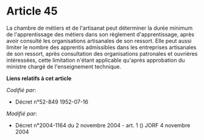 # Article 45

La chambre de métiers et de l'artisanat peut déterminer la durée minimum de l'apprentissage des métiers dans son règlement
d'apprentissage, après avoir consulté les organisations artisanales de son ressort. Elle peut aussi limiter le nombre des
apprentis admissibles dans les entreprises artisanales de son ressort, après consultation des organisations patronales et
ouvrières intéressées, cette limitation n'étant applicable qu'après approbation du ministre chargé de l'enseignement
technique.

**Liens relatifs à cet article**

_Codifié par_:

  - Décret n°52-849 1952-07-16

_Modifié par_:

  - Décret n°2004-1164 du 2 novembre 2004 - art. 1 () JORF 4 novembre 2004
